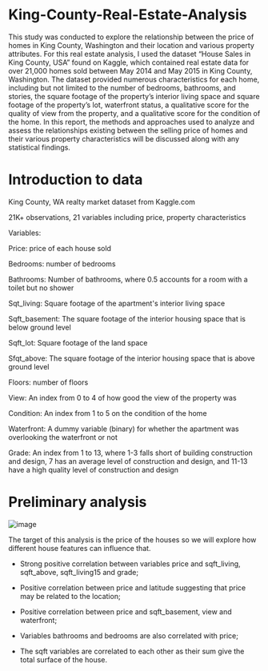 # King-County-Real-Estate-Analysis

This study was conducted to explore the relationship between the price of homes in
King County, Washington and their location and various property attributes. For this real estate
analysis, I used the dataset “House Sales in King County, USA” found on Kaggle, which
contained real estate data for over 21,000 homes sold between May 2014 and May 2015 in
King County, Washington. The dataset provided numerous characteristics for each home,
including but not limited to the number of bedrooms, bathrooms, and stories, the square footage
of the property’s interior living space and square footage of the property’s lot, waterfront status,
a qualitative score for the quality of view from the property, and a qualitative score for the
condition of the home. In this report, the methods and approaches used to
analyze and assess the relationships existing between the selling price of homes and their
various property characteristics will be discussed along with any statistical findings. 

# Introduction to data

King County, WA realty market dataset from Kaggle.com

21K+ observations, 21 variables including price, property characteristics

Variables:

Price: price of each house sold

Bedrooms: number of bedrooms

Bathrooms: Number of bathrooms, where 0.5 accounts for a room with a toilet but no shower

Sqt_living: Square footage of the apartment's interior living space

Sqft_basement: The square footage of the interior housing space that is below ground level

Sqft_lot: Square footage of the land space

Sfqt_above: The square footage of the interior housing space that is above ground level

Floors: number of floors

View: An index from 0 to 4 of how good the view of the property was

Condition: An index from 1 to 5 on the condition of the home 

Waterfront:  A dummy variable (binary) for whether the apartment was overlooking the waterfront or not

Grade: An index from 1 to 13, where 1-3 falls short of building construction and design, 7 has an average level of construction and design, and 11-13 have a high quality level of construction and design

# Preliminary analysis

![image](https://github.com/ambroso0/King-County-Real-Estate-Analysis/assets/38117605/027dd318-6db7-465c-9b44-14edf27637ce)

The target of this analysis is the price of the houses so we will explore how different house features can influence that. 

- Strong positive correlation between variables price and sqft_living, sqft_above, sqft_living15 and grade; 

- Positive correlation between price and latitude suggesting that price may be related to the location;

- Positive correlation between price and sqft_basement, view and waterfront;

- Variables bathrooms and bedrooms are also correlated with price;

- The sqft variables are correlated to each other as their sum give the total surface of the house.   

